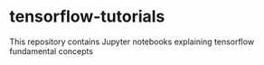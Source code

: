 # tensorflow-tutorials
This repository contains Jupyter notebooks explaining tensorflow fundamental concepts
